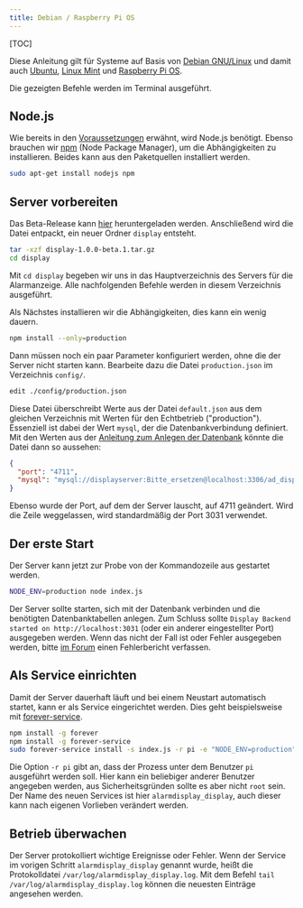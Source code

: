 ```yaml
---
title: Debian / Raspberry Pi OS
---
```

[TOC]

Diese Anleitung gilt für Systeme auf Basis von [Debian GNU/Linux](https://www.debian.org/) und damit auch [Ubuntu](https://ubuntu.com/), [Linux Mint](https://linuxmint.com/) und [Raspberry Pi OS](https://www.raspberrypi.org/downloads/raspberry-pi-os/).

Die gezeigten Befehle werden im Terminal ausgeführt.

## Node.js
Wie bereits in den [Voraussetzungen](../../Voraussetzungen#page_Node.js) erwähnt, wird Node.js benötigt.
Ebenso brauchen wir [npm](https://www.npmjs.com/) (Node Package Manager), um die Abhängigkeiten zu installieren.
Beides kann aus den Paketquellen installiert werden.
````bash
sudo apt-get install nodejs npm
````

## Server vorbereiten
Das Beta-Release kann [hier](https://github.com/alarmdisplay/display-backend/releases/download/v1.0.0-beta.1/display-1.0.0-beta.1.tar.gz) heruntergeladen werden.
Anschließend wird die Datei entpackt, ein neuer Ordner `display` entsteht.

```bash
tar -xzf display-1.0.0-beta.1.tar.gz
cd display
```

Mit `cd display` begeben wir uns in das Hauptverzeichnis des Servers für die Alarmanzeige.
Alle nachfolgenden Befehle werden in diesem Verzeichnis ausgeführt.

Als Nächstes installieren wir die Abhängigkeiten, dies kann ein wenig dauern.
```bash
npm install --only=production
```

Dann müssen noch ein paar Parameter konfiguriert werden, ohne die der Server nicht starten kann.
Bearbeite dazu die Datei `production.json` im Verzeichnis `config/`.
```bash
edit ./config/production.json
```

Diese Datei überschreibt Werte aus der Datei `default.json` aus dem gleichen Verzeichnis mit Werten für den Echtbetrieb ("production").
Essenziell ist dabei der Wert `mysql`, der die Datenbankverbindung definiert.
Mit den Werten aus der [Anleitung zum Anlegen der Datenbank](Allgemein#page_Datenbank) könnte die Datei dann so aussehen:
```json
{
  "port": "4711",
  "mysql": "mysql://displayserver:Bitte_ersetzen@localhost:3306/ad_display"
}
```

Ebenso wurde der Port, auf dem der Server lauscht, auf 4711 geändert.
Wird die Zeile weggelassen, wird standardmäßig der Port 3031 verwendet.

## Der erste Start
Der Server kann jetzt zur Probe von der Kommandozeile aus gestartet werden.
```bash
NODE_ENV=production node index.js
```
Der Server sollte starten, sich mit der Datenbank verbinden und die benötigten Datenbanktabellen anlegen.
Zum Schluss sollte `Display Backend started on http://localhost:3031` (oder ein anderer eingestellter Port) ausgegeben werden.
Wenn das nicht der Fall ist oder Fehler ausgegeben werden, bitte [im Forum](https://community.alarmdisplay.org/c/support/beta-test/6) einen Fehlerbericht verfassen.

## Als Service einrichten
Damit der Server dauerhaft läuft und bei einem Neustart automatisch startet, kann er als Service eingerichtet werden.
Dies geht beispielsweise mit [forever-service](https://github.com/zapty/forever-service).
```bash
npm install -g forever
npm install -g forever-service
sudo forever-service install -s index.js -r pi -e "NODE_ENV=production" alarmdisplay_display
```
Die Option `-r pi` gibt an, dass der Prozess unter dem Benutzer `pi` ausgeführt werden soll.
Hier kann ein beliebiger anderer Benutzer angegeben werden, aus Sicherheitsgründen sollte es aber nicht `root` sein.
Der Name des neuen Services ist hier `alarmdisplay_display`, auch dieser kann nach eigenen Vorlieben verändert werden.

## Betrieb überwachen
Der Server protokolliert wichtige Ereignisse oder Fehler.
Wenn der Service im vorigen Schritt `alarmdisplay_display` genannt wurde, heißt die Protokolldatei `/var/log/alarmdisplay_display.log`.
Mit dem Befehl `tail /var/log/alarmdisplay_display.log` können die neuesten Einträge angesehen werden.